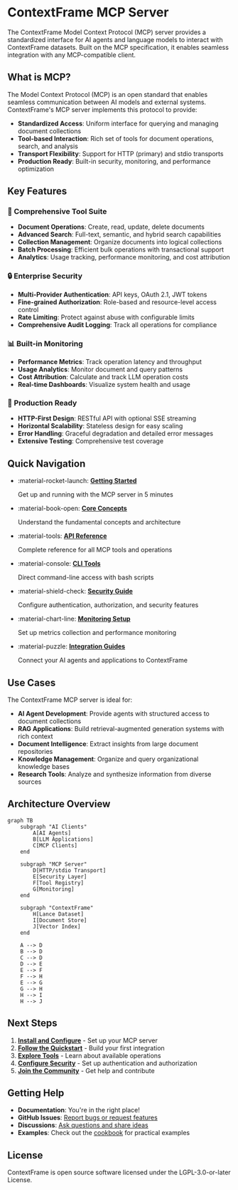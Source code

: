 # ContextFrame MCP Server

The ContextFrame Model Context Protocol (MCP) server provides a standardized interface for AI agents and language models to interact with ContextFrame datasets. Built on the MCP specification, it enables seamless integration with any MCP-compatible client.

## What is MCP?

The Model Context Protocol (MCP) is an open standard that enables seamless communication between AI models and external systems. ContextFrame's MCP server implements this protocol to provide:

- **Standardized Access**: Uniform interface for querying and managing document collections
- **Tool-based Interaction**: Rich set of tools for document operations, search, and analysis
- **Transport Flexibility**: Support for HTTP (primary) and stdio transports
- **Production Ready**: Built-in security, monitoring, and performance optimization

## Key Features

### 🔧 Comprehensive Tool Suite

- **Document Operations**: Create, read, update, delete documents
- **Advanced Search**: Full-text, semantic, and hybrid search capabilities
- **Collection Management**: Organize documents into logical collections
- **Batch Processing**: Efficient bulk operations with transactional support
- **Analytics**: Usage tracking, performance monitoring, and cost attribution

### 🔒 Enterprise Security

- **Multi-Provider Authentication**: API keys, OAuth 2.1, JWT tokens
- **Fine-grained Authorization**: Role-based and resource-level access control
- **Rate Limiting**: Protect against abuse with configurable limits
- **Comprehensive Audit Logging**: Track all operations for compliance

### 📊 Built-in Monitoring

- **Performance Metrics**: Track operation latency and throughput
- **Usage Analytics**: Monitor document and query patterns
- **Cost Attribution**: Calculate and track LLM operation costs
- **Real-time Dashboards**: Visualize system health and usage

### 🚀 Production Ready

- **HTTP-First Design**: RESTful API with optional SSE streaming
- **Horizontal Scalability**: Stateless design for easy scaling
- **Error Handling**: Graceful degradation and detailed error messages
- **Extensive Testing**: Comprehensive test coverage

## Quick Navigation

<div class="grid cards" markdown>

-   :material-rocket-launch: **[Getting Started](getting-started/quickstart.md)**
    
    Get up and running with the MCP server in 5 minutes

-   :material-book-open: **[Core Concepts](concepts/overview.md)**
    
    Understand the fundamental concepts and architecture

-   :material-tools: **[API Reference](api/tools.md)**
    
    Complete reference for all MCP tools and operations

-   :material-console: **[CLI Tools](guides/cli-tools.md)**
    
    Direct command-line access with bash scripts

-   :material-shield-check: **[Security Guide](configuration/security.md)**
    
    Configure authentication, authorization, and security features

-   :material-chart-line: **[Monitoring Setup](configuration/monitoring.md)**
    
    Set up metrics collection and performance monitoring

-   :material-puzzle: **[Integration Guides](guides/agent-integration.md)**
    
    Connect your AI agents and applications to ContextFrame

</div>

## Use Cases

The ContextFrame MCP server is ideal for:

- **AI Agent Development**: Provide agents with structured access to document collections
- **RAG Applications**: Build retrieval-augmented generation systems with rich context
- **Document Intelligence**: Extract insights from large document repositories
- **Knowledge Management**: Organize and query organizational knowledge bases
- **Research Tools**: Analyze and synthesize information from diverse sources

## Architecture Overview

```mermaid
graph TB
    subgraph "AI Clients"
        A[AI Agents]
        B[LLM Applications]
        C[MCP Clients]
    end
    
    subgraph "MCP Server"
        D[HTTP/stdio Transport]
        E[Security Layer]
        F[Tool Registry]
        G[Monitoring]
    end
    
    subgraph "ContextFrame"
        H[Lance Dataset]
        I[Document Store]
        J[Vector Index]
    end
    
    A --> D
    B --> D
    C --> D
    D --> E
    E --> F
    F --> H
    E --> G
    G --> H
    H --> I
    H --> J
```

## Next Steps

1. **[Install and Configure](getting-started/installation.md)** - Set up your MCP server
2. **[Follow the Quickstart](getting-started/quickstart.md)** - Build your first integration
3. **[Explore Tools](api/tools.md)** - Learn about available operations
4. **[Configure Security](configuration/security.md)** - Set up authentication and authorization
5. **[Join the Community](https://github.com/greyhaven-ai/contextframe)** - Get help and contribute

## Getting Help

- **Documentation**: You're in the right place!
- **GitHub Issues**: [Report bugs or request features](https://github.com/greyhaven-ai/contextframe/issues)
- **Discussions**: [Ask questions and share ideas](https://github.com/greyhaven-ai/contextframe/discussions)
- **Examples**: Check out the [cookbook](cookbook/index.md) for practical examples

## License

ContextFrame is open source software licensed under the LGPL-3.0-or-later License.